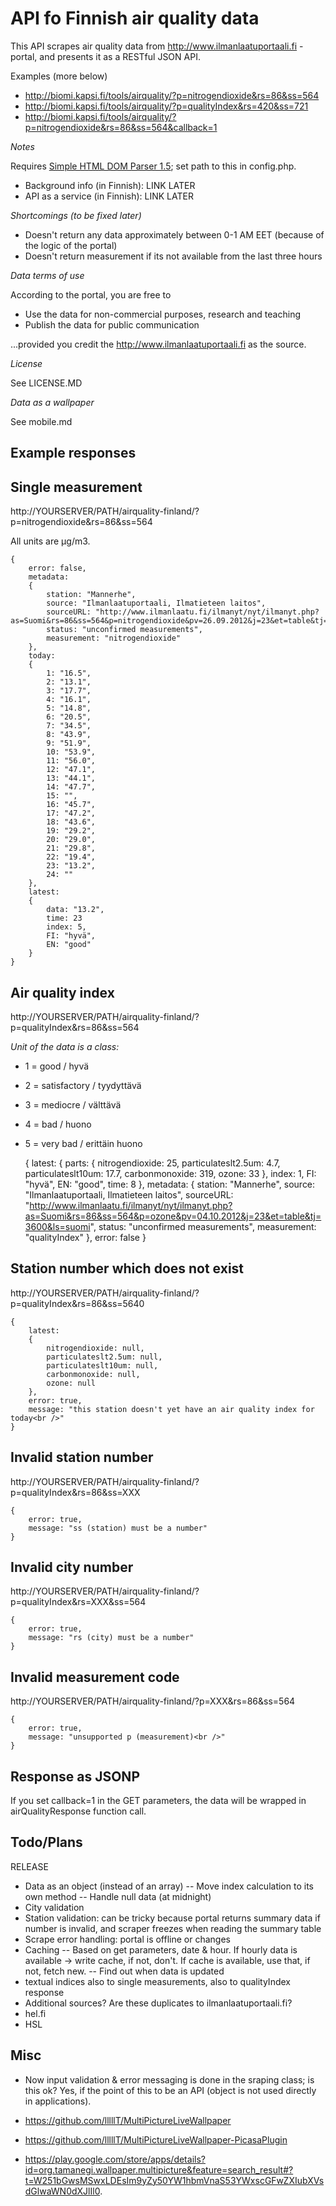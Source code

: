 
API fo Finnish air quality data
===============================

This API scrapes air quality data from http://www.ilmanlaatuportaali.fi -portal, and presents it as a RESTful JSON API.

Examples (more below)
- http://biomi.kapsi.fi/tools/airquality/?p=nitrogendioxide&rs=86&ss=564
- http://biomi.kapsi.fi/tools/airquality/?p=qualityIndex&rs=420&ss=721
- http://biomi.kapsi.fi/tools/airquality/?p=nitrogendioxide&rs=86&ss=564&callback=1

*Notes*

Requires [Simple HTML DOM Parser 1.5](http://simplehtmldom.sourceforge.net); set path to this in config.php.

- Background info (in Finnish): LINK LATER
- API as a service (in Finnish): LINK LATER

*Shortcomings (to be fixed later)*

- Doesn't return any data approximately between 0-1 AM EET (because of the logic of the portal)
- Doesn't return measurement if its not available from the last three hours


*Data terms of use*

According to the portal, you are free to 

- Use the data for non-commercial purposes, research and teaching
- Publish the data for public communication

...provided you credit the http://www.ilmanlaatuportaali.fi as the source.

*License*

See LICENSE.MD

*Data as a wallpaper*

See mobile.md


Example responses
-----------------

## Single measurement
http://YOURSERVER/PATH/airquality-finland/?p=nitrogendioxide&rs=86&ss=564

All units are µg/m3.

	{
		error: false,
		metadata:
		{
			station: "Mannerhe",
			source: "Ilmanlaatuportaali, Ilmatieteen laitos",
			sourceURL: "http://www.ilmanlaatu.fi/ilmanyt/nyt/ilmanyt.php?as=Suomi&rs=86&ss=564&p=nitrogendioxide&pv=26.09.2012&j=23&et=table&tj=3600&ls=suomi",
			status: "unconfirmed measurements",
			measurement: "nitrogendioxide"
		},
		today:
		{
			1: "16.5",
			2: "13.1",
			3: "17.7",
			4: "16.1",
			5: "14.8",
			6: "20.5",
			7: "34.5",
			8: "43.9",
			9: "51.9",
			10: "53.9",
			11: "56.0",
			12: "47.1",
			13: "44.1",
			14: "47.7",
			15: "",
			16: "45.7",
			17: "47.2",
			18: "43.6",
			19: "29.2",
			20: "29.0",
			21: "29.8",
			22: "19.4",
			23: "13.2",
			24: ""
		},
		latest:
		{
			data: "13.2",
			time: 23
			index: 5,
			FI: "hyvä",
			EN: "good"
		}
	}

## Air quality index
http://YOURSERVER/PATH/airquality-finland/?p=qualityIndex&rs=86&ss=564

*Unit of the data is a class:* 
- 1 = good / hyvä
- 2 = satisfactory / tyydyttävä
- 3 = mediocre / välttävä
- 4 = bad / huono
- 5 = very bad / erittäin huono
		
	{
		latest:
		{
			parts:
			{
				nitrogendioxide: 25,
				particulateslt2.5um: 4.7,
				particulateslt10um: 17.7,
				carbonmonoxide: 319,
				ozone: 33
			},
			index: 1,
			FI: "hyvä",
			EN: "good",
			time: 8
		},
		metadata:
		{
			station: "Mannerhe",
			source: "Ilmanlaatuportaali, Ilmatieteen laitos",
			sourceURL: "http://www.ilmanlaatu.fi/ilmanyt/nyt/ilmanyt.php?as=Suomi&rs=86&ss=564&p=ozone&pv=04.10.2012&j=23&et=table&tj=3600&ls=suomi",
			status: "unconfirmed measurements",
			measurement: "qualityIndex"
		},
		error: false
	}


## Station number which does not exist
http://YOURSERVER/PATH/airquality-finland/?p=qualityIndex&rs=86&ss=5640

	{
		latest:
		{
			nitrogendioxide: null,
			particulateslt2.5um: null,
			particulateslt10um: null,
			carbonmonoxide: null,
			ozone: null
		},
		error: true,
		message: "this station doesn't yet have an air quality index for today<br />"
	}

## Invalid station number
http://YOURSERVER/PATH/airquality-finland/?p=qualityIndex&rs=86&ss=XXX

	{
		error: true,
		message: "ss (station) must be a number"
	}

## Invalid city number
http://YOURSERVER/PATH/airquality-finland/?p=qualityIndex&rs=XXX&ss=564

	{
		error: true,
		message: "rs (city) must be a number"
	}

## Invalid measurement code
http://YOURSERVER/PATH/airquality-finland/?p=XXX&rs=86&ss=564

	{
		error: true,
		message: "unsupported p (measurement)<br />"
	}

## Response as JSONP
If you set callback=1 in the GET parameters, the data will be wrapped in airQualityResponse function call.

Todo/Plans
----------

RELEASE

- Data as an object (instead of an array)
-- Move index calculation to its own method
-- Handle null data (at midnight)
- City validation
- Station validation: can be tricky because portal returns summary data if number is invalid, and scraper freezes when reading the summary table
- Scrape error handling: portal is offline or changes
- Caching
-- Based on get parameters, date & hour. If hourly data is available -> write cache, if not, don't. If cache is available, use that, if not, fetch new.
-- Find out when data is updated
- textual indices also to single measurements, also to qualityIndex response
- Additional sources? Are these duplicates to ilmanlaatuportaali.fi?
 - hel.fi
 - HSL

 
Misc
----

- Now input validation & error messaging is done in the sraping class; is this ok? Yes, if the point of this to be an API (object is not used directly in applications). 

- https://github.com/lllllT/MultiPictureLiveWallpaper
- https://github.com/lllllT/MultiPictureLiveWallpaper-PicasaPlugin
- https://play.google.com/store/apps/details?id=org.tamanegi.wallpaper.multipicture&feature=search_result#?t=W251bGwsMSwxLDEsIm9yZy50YW1hbmVnaS53YWxscGFwZXIubXVsdGlwaWN0dXJlIl0.

